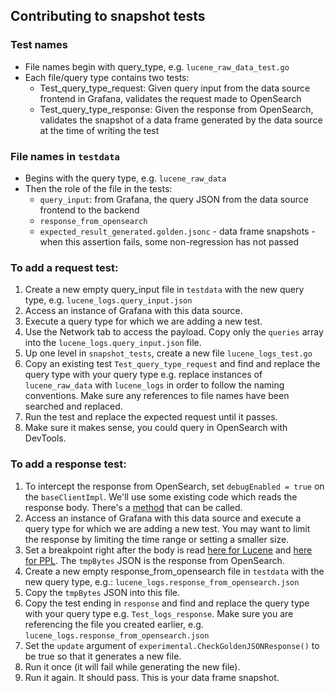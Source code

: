## Contributing to snapshot tests

### Test names
* File names begin with query_type, e.g. `lucene_raw_data_test.go`
* Each file/query type contains two tests:
  * Test_query_type_request: Given query input from the data source frontend in Grafana, validates the request made to OpenSearch
  * Test_query_type_response: Given the response from OpenSearch, validates the snapshot of a data frame generated by the data source at the time of writing the test

### File names in `testdata`
* Begins with the query type, e.g. `lucene_raw_data`
* Then the role of the file in the tests: 
  * `query_input`: from Grafana, the query JSON from the data source frontend to the backend
  * `response_from_opensearch`
  * `expected_result_generated.golden.jsonc` - data frame snapshots - when this assertion fails, some non-regression has not passed

### To add a request test:
1. Create a new empty query_input file in `testdata` with the new query type, e.g. `lucene_logs.query_input.json`
2. Access an instance of Grafana with this data source. 
3. Execute a query type for which we are adding a new test. 
4. Use the Network tab to access the payload. Copy only the `queries` array into the `lucene_logs.query_input.json` file.
5. Up one level in `snapshot_tests`, create a new file `lucene_logs_test.go`
6. Copy an existing test `Test_query_type_request` and find and replace the query type with your query type e.g. replace instances of `lucene_raw_data` with `lucene_logs` in order to follow the naming conventions. Make sure any references to file names have been searched and replaced.
7. Run the test and replace the expected request until it passes.
8. Make sure it makes sense, you could query in OpenSearch with DevTools. 

### To add a response test:
1. To intercept the response from OpenSearch, set `debugEnabled = true` on the `baseClientImpl`. We'll use some existing code which reads the response body. There's a [method](https://github.com/grafana/opensearch-datasource/blob/b2812efd4b20bafbccf0fa3378b96fb57f2f0b43/pkg/opensearch/client/client.go#L458) that can be called. 
2. Access an instance of Grafana with this data source and execute a query type for which we are adding a new test. You may want to limit the response by limiting the time range or setting a smaller size. 
3. Set a breakpoint right after the body is read [here for Lucene](https://github.com/grafana/opensearch-datasource/blob/b2812efd4b20bafbccf0fa3378b96fb57f2f0b43/pkg/opensearch/client/client.go#L364) and [here for PPL](https://github.com/grafana/opensearch-datasource/blob/b2812efd4b20bafbccf0fa3378b96fb57f2f0b43/pkg/opensearch/client/client.go#L585). The `tmpBytes` JSON is the response from OpenSearch.
4. Create a new empty response_from_opensearch file in `testdata` with the new query type, e.g.: `lucene_logs.response_from_opensearch.json`
5. Copy the `tmpBytes` JSON into this file. 
6. Copy the test ending in `response` and find and replace the query type with your query type e.g. `Test_logs_response`. Make sure you are referencing the file you created earlier, e.g. `lucene_logs.response_from_opensearch.json`
7. Set the `update` argument of `experimental.CheckGoldenJSONResponse()` to be true so that it generates a new file.
8. Run it once (it will fail while generating the new file).
9. Run it again. It should pass. This is your data frame snapshot.
